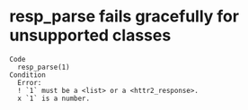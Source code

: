 # resp_parse fails gracefully for unsupported classes

    Code
      resp_parse(1)
    Condition
      Error:
      ! `1` must be a <list> or a <httr2_response>.
      x `1` is a number.

